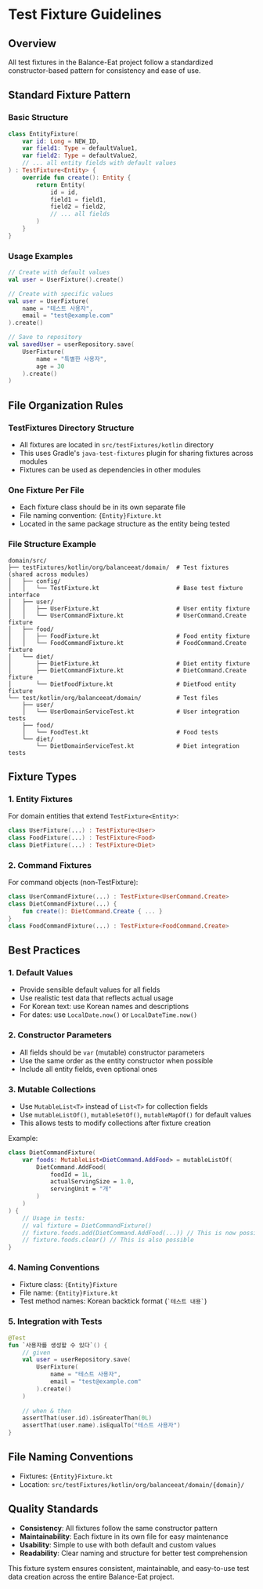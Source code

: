 # Test Fixture Guidelines

## Overview

All test fixtures in the Balance-Eat project follow a standardized constructor-based pattern for consistency and ease of use.

## Standard Fixture Pattern

### Basic Structure

```kotlin
class EntityFixture(
    var id: Long = NEW_ID,
    var field1: Type = defaultValue1,
    var field2: Type = defaultValue2,
    // ... all entity fields with default values
) : TestFixture<Entity> {
    override fun create(): Entity {
        return Entity(
            id = id,
            field1 = field1,
            field2 = field2,
            // ... all fields
        )
    }
}
```

### Usage Examples

```kotlin
// Create with default values
val user = UserFixture().create()

// Create with specific values
val user = UserFixture(
    name = "테스트 사용자",
    email = "test@example.com"
).create()

// Save to repository
val savedUser = userRepository.save(
    UserFixture(
        name = "특별한 사용자",
        age = 30
    ).create()
)
```

## File Organization Rules

### TestFixtures Directory Structure
- All fixtures are located in `src/testFixtures/kotlin` directory
- This uses Gradle's `java-test-fixtures` plugin for sharing fixtures across modules
- Fixtures can be used as dependencies in other modules

### One Fixture Per File
- Each fixture class should be in its own separate file
- File naming convention: `{Entity}Fixture.kt`
- Located in the same package structure as the entity being tested

### File Structure Example
```
domain/src/
├── testFixtures/kotlin/org/balanceeat/domain/  # Test fixtures (shared across modules)
│   ├── config/
│   │   └── TestFixture.kt                      # Base test fixture interface
│   ├── user/
│   │   ├── UserFixture.kt                      # User entity fixture
│   │   └── UserCommandFixture.kt               # UserCommand.Create fixture
│   ├── food/
│   │   ├── FoodFixture.kt                      # Food entity fixture
│   │   └── FoodCommandFixture.kt               # FoodCommand.Create fixture
│   └── diet/
│       ├── DietFixture.kt                      # Diet entity fixture
│       ├── DietCommandFixture.kt               # DietCommand.Create fixture
│       └── DietFoodFixture.kt                  # DietFood entity fixture
└── test/kotlin/org/balanceeat/domain/          # Test files
    ├── user/
    │   └── UserDomainServiceTest.kt            # User integration tests
    ├── food/
    │   └── FoodTest.kt                         # Food tests
    └── diet/
        └── DietDomainServiceTest.kt            # Diet integration tests
```

## Fixture Types

### 1. Entity Fixtures
For domain entities that extend `TestFixture<Entity>`:
```kotlin
class UserFixture(...) : TestFixture<User>
class FoodFixture(...) : TestFixture<Food>
class DietFixture(...) : TestFixture<Diet>
```

### 2. Command Fixtures
For command objects (non-TestFixture):
```kotlin
class UserCommandFixture(...) : TestFixture<UserCommand.Create>
class DietCommandFixture(...) {
    fun create(): DietCommand.Create { ... }
}
class FoodCommandFixture(...) : TestFixture<FoodCommand.Create>
```

## Best Practices

### 1. Default Values
- Provide sensible default values for all fields
- Use realistic test data that reflects actual usage
- For Korean text: use Korean names and descriptions
- For dates: use `LocalDate.now()` or `LocalDateTime.now()`

### 2. Constructor Parameters
- All fields should be `var` (mutable) constructor parameters
- Use the same order as the entity constructor when possible
- Include all entity fields, even optional ones

### 3. Mutable Collections
- Use `MutableList<T>` instead of `List<T>` for collection fields
- Use `mutableListOf()`, `mutableSetOf()`, `mutableMapOf()` for default values
- This allows tests to modify collections after fixture creation

Example:
```kotlin
class DietCommandFixture(
    var foods: MutableList<DietCommand.AddFood> = mutableListOf(
        DietCommand.AddFood(
            foodId = 1L,
            actualServingSize = 1.0,
            servingUnit = "개"
        )
    )
) {
    // Usage in tests:
    // val fixture = DietCommandFixture()
    // fixture.foods.add(DietCommand.AddFood(...)) // This is now possible
    // fixture.foods.clear() // This is also possible
}
```

### 4. Naming Conventions
- Fixture class: `{Entity}Fixture`
- File name: `{Entity}Fixture.kt`
- Test method names: Korean backtick format (`` `테스트 내용` ``)

### 5. Integration with Tests
```kotlin
@Test
fun `사용자를 생성할 수 있다`() {
    // given
    val user = userRepository.save(
        UserFixture(
            name = "테스트 사용자",
            email = "test@example.com"
        ).create()
    )
    
    // when & then
    assertThat(user.id).isGreaterThan(0L)
    assertThat(user.name).isEqualTo("테스트 사용자")
}
```

## File Naming Conventions
- Fixtures: `{Entity}Fixture.kt`
- Location: `src/testFixtures/kotlin/org/balanceeat/domain/{domain}/`

## Quality Standards

- **Consistency**: All fixtures follow the same constructor pattern
- **Maintainability**: Each fixture in its own file for easy maintenance  
- **Usability**: Simple to use with both default and custom values
- **Readability**: Clear naming and structure for better test comprehension

This fixture system ensures consistent, maintainable, and easy-to-use test data creation across the entire Balance-Eat project.